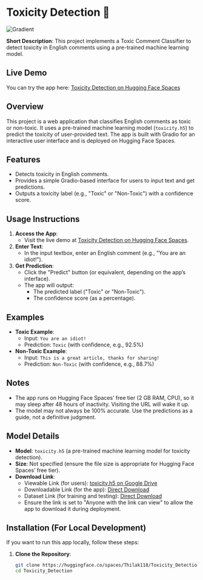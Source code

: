 # Toxicity Detection 💬

![Gradient](https://img.shields.io/badge/Gradient-yellow%20to%20purple-blueviolet?style=flat-square)

**Short Description**: This project implements a Toxic Comment Classifier to detect toxicity in English comments using a pre-trained machine learning model.

## Live Demo
You can try the app here: [Toxicity Detection on Hugging Face Spaces](https://huggingface.co/spaces/Thilak118/Toxicity_Detection)

## Overview
This project is a web application that classifies English comments as toxic or non-toxic. It uses a pre-trained machine learning model (`toxicity.h5`) to predict the toxicity of user-provided text. The app is built with Gradio for an interactive user interface and is deployed on Hugging Face Spaces.

## Features
- Detects toxicity in English comments.
- Provides a simple Gradio-based interface for users to input text and get predictions.
- Outputs a toxicity label (e.g., "Toxic" or "Non-Toxic") with a confidence score.

## Usage Instructions
1. **Access the App**:
   - Visit the live demo at [Toxicity Detection on Hugging Face Spaces](https://huggingface.co/spaces/Thilak118/Toxicity_Detection).
2. **Enter Text**:
   - In the input textbox, enter an English comment (e.g., "You are an idiot!").
3. **Get Prediction**:
   - Click the "Predict" button (or equivalent, depending on the app’s interface).
   - The app will output:
     - The predicted label ("Toxic" or "Non-Toxic").
     - The confidence score (as a percentage).

## Examples
- **Toxic Example**:
  - Input: `You are an idiot!`
  - Prediction: `Toxic` (with confidence, e.g., 92.5%)
- **Non-Toxic Example**:
  - Input: `This is a great article, thanks for sharing!`
  - Prediction: `Non-Toxic` (with confidence, e.g., 88.7%)

## Notes
- The app runs on Hugging Face Spaces’ free tier (2 GB RAM, CPU), so it may sleep after 48 hours of inactivity. Visiting the URL will wake it up.
- The model may not always be 100% accurate. Use the predictions as a guide, not a definitive judgment.

## Model Details
- **Model**: `toxicity.h5` (a pre-trained machine learning model for toxicity detection).
- **Size**: Not specified (ensure the file size is appropriate for Hugging Face Spaces’ free tier).
- **Download Link**:
  - Viewable Link (for users): [toxicity.h5 on Google Drive](https://drive.google.com/file/d/14REfZW8UQmovqwk1DOXuPtj7bY9NuTI-/view?usp=sharing)
  - Downloadable Link (for the app): [Direct Download](https://drive.google.com/uc?id=14REfZW8UQmovqwk1DOXuPtj7bY9NuTI-)
  - Dataset Link (for training and testing): [Direct Download](https://drive.google.com/file/d/1K7fEy7aSIKzkAg0tuTyPmaV-fjLrWe3X/view?usp=sharing)
  - Ensure the link is set to "Anyone with the link can view" to allow the app to download it during deployment.

## Installation (For Local Development)
If you want to run this app locally, follow these steps:

1. **Clone the Repository**:
   ```bash
   git clone https://huggingface.co/spaces/Thilak118/Toxicity_Detection
   cd Toxicity_Detection
